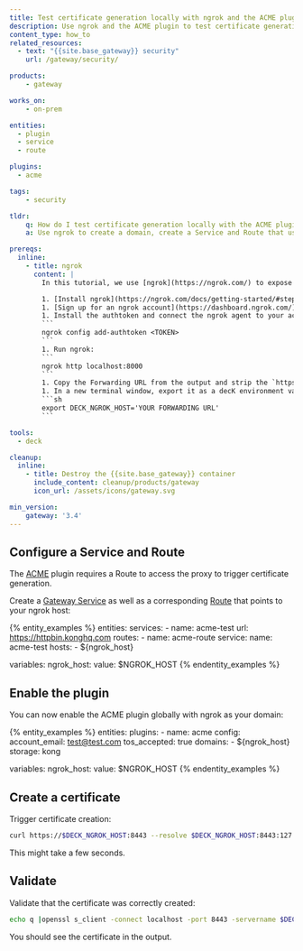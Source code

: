 ```yaml
---
title: Test certificate generation locally with ngrok and the ACME plugin
description: Use ngrok and the ACME plugin to test certificate generation locally.
content_type: how_to
related_resources:
  - text: "{{site.base_gateway}} security"
    url: /gateway/security/

products:
    - gateway

works_on:
    - on-prem

entities: 
  - plugin
  - service
  - route

plugins:
  - acme

tags:
    - security

tldr:
    q: How do I test certificate generation locally with the ACME plugin?
    a: Use ngrok to create a domain, create a Service and Route that use your ngrok domain, and then enable the ACME plugin with `config.domains` set to your ngrok host. Generate a certificate with `curl https://$NGROK_HOST:8443 --resolve $NGROK_HOST:8443:127.0.0.1 -vk`. 

prereqs:
  inline:
    - title: ngrok
      content: |
        In this tutorial, we use [ngrok](https://ngrok.com/) to expose a local URL to the internet for local testing and development purposes. This isn't a requirement for the ACME plugin itself.

        1. [Install ngrok](https://ngrok.com/docs/getting-started/#step-1-install).
        1. [Sign up for an ngrok account](https://dashboard.ngrok.com/) and find your [ngrok authtoken](https://dashboard.ngrok.com/get-started/your-authtoken). 
        1. Install the authtoken and connect the ngrok agent to your account:
        ```
        ngrok config add-authtoken <TOKEN>
        ```
        1. Run ngrok:
        ```
        ngrok http localhost:8000
        ```
        1. Copy the Forwarding URL from the output and strip the `https://`.
        1. In a new terminal window, export it as a decK environment variable:
        ```sh
        export DECK_NGROK_HOST='YOUR FORWARDING URL'
        ```

tools:
  - deck

cleanup:
  inline:
    - title: Destroy the {{site.base_gateway}} container
      include_content: cleanup/products/gateway
      icon_url: /assets/icons/gateway.svg

min_version:
    gateway: '3.4'
---
```



## Configure a Service and Route

The [ACME](/plugins/acme/) plugin requires a Route to access the proxy to trigger certificate generation.

Create a [Gateway Service](/gateway/entities/service/) as well as a corresponding [Route](/gateway/entities/route/) that points to your ngrok host:

{% entity_examples %}
entities:
  services:
    - name: acme-test
      url: https://httpbin.konghq.com
  routes: 
    - name: acme-route
      service: 
        name: acme-test
      hosts: 
        - ${ngrok_host}

variables:
  ngrok_host:
    value: $NGROK_HOST
{% endentity_examples %}

## Enable the plugin

You can now enable the ACME plugin globally with ngrok as your domain:

{% entity_examples %}
entities:
  plugins:
    - name: acme
      config:
        account_email: test@test.com
        tos_accepted: true
        domains: 
          - ${ngrok_host}
        storage: kong

variables:
  ngrok_host:
    value: $NGROK_HOST
{% endentity_examples %}

## Create a certificate

Trigger certificate creation:

```sh
curl https://$DECK_NGROK_HOST:8443 --resolve $DECK_NGROK_HOST:8443:127.0.0.1 -vk
```

This might take a few seconds.

## Validate

Validate that the certificate was correctly created:

```sh
echo q |openssl s_client -connect localhost -port 8443 -servername $DECK_NGROK_HOST 2>/dev/null |openssl x509 -text -noout
```

You should see the certificate in the output.